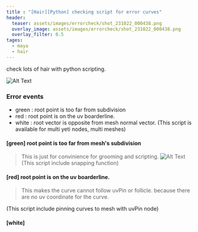 ```yaml
---
title : "[Hair][Python] checking script for error curves"
header:
  teaser: assets/images/errorcheck/shot_231022_000438.png
  overlay_image: assets/images/errorcheck/shot_231022_000438.png
  overlay_filter: 0.5
tages:
  - maya
  - hair
---
```


check lots of hair with python scripting.

![Alt Text](assets/images/errorcheck/ErrorCheck.gif)

### Error events
- green : root point is too far from subdivision
- red : root point is on the uv boarderline.
- white : root vector is opposite from mesh normal vector.
(This script is available for multi yeti nodes, multi meshes)

#### [green] root point is too far from mesh's subdivision
> This is just for convinience for grooming and scripting. 
![Alt Text](assets/images/errorcheck/rootSnap.gif)
(This script include snapping function)

#### [red] root point is on the uv boarderline.
> This makes the curve cannot follow uvPin or follicle.
because there are no uv coordinate for the curve.

(This script include pinning curves to mesh with uvPin node)

#### [white]

